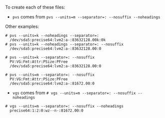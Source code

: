 To create each of these files:

* `pvs` comes from `pvs --units=m --separator=: --nosuffix --noheadings`

Other examples:

```
# pvs --units=k --noheadings --separator=:
  /dev/sda5:precise64:lvm2:a-:83632128.00k:0k
# pvs --units=k --noheadings --separator=: --nosuffix
  /dev/sda5:precise64:lvm2:a-:83632128.00:0

# pvs --units=k --separator=: --nosuffix
  PV:VG:Fmt:Attr:PSize:PFree
  /dev/sda5:precise64:lvm2:a-:83632128.00:0

# pvs --units=m --separator=: --nosuffix
  PV:VG:Fmt:Attr:PSize:PFree
  /dev/sda5:precise64:lvm2:a-:81672.00:0
```

* `vgs` comes from `# vgs --units=m --separator=: --nosuffix --noheadings`

```
# vgs --units=m --separator=: --nosuffix --noheadings
  precise64:1:2:0:wz--n-:81672.00:0
```
